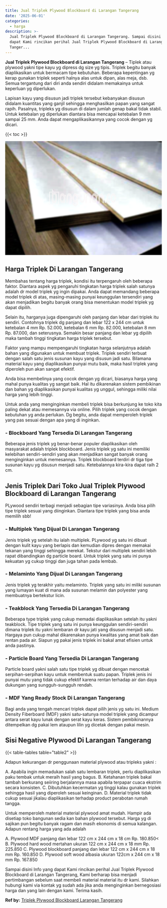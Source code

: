 ```yaml
---
title: Jual Triplek Plywood Blockboard di Larangan Tangerang
date: '2025-06-01'
categories:
  - harga
description: >-
  Jual Triplek Plywood Blockboard di Larangan Tangerang. Sampai disini Info yang
  dapat Kami rincikan perihal Jual Triplek Plywood Blockboard di Larangan
  Tanger...
---
```


**Jual Triplek Plywood Blockboard di Larangan Tangerang** – Tiplek atau plywood yakni tipe kayu yg dipress dg size yg tipis. Triplek begitu banyak diaplikasikan untuk bermacam tipe kebutuhan. Beberapa kepentingan yg kerap gunakan triplek seperti halnya alas untuk dipan, alas meja, dsb. Semua tergantung dari diri anda sendiri didalam memakainya untuk keperluan yg diperlukan.

Lapisan kayu yang disusun jadi triplek tersebut kebanyakan disusun didalam kuantitas yang ganjil sehingga menghasilkan papan yang sangat rapih. Pasalnya, tripleks yg disusun di dalam jumlah genap bakal tidak stabil. Untuk ketebalan yg diperlukan diantara bisa mencapai ketebalan 9 mm sampai 25 mm. Anda dapat mengaplikasikannya yang cocok dengan yg dicari.

{{< toc >}}

![Jual Triplek Plywood Blockboard di Larangan Tangerang](/images/jual-triplek-murah-26.png)

## Harga Triplek Di Larangan Tangerang

Membahas tentang harga triplek, kondisi itu terpengaruh oleh beberapa faktor. Diantara aspek yg pengaruhi tingkatan harga triplek salah satunya adalah dr model triplek yg ingin dipakai. Anda dapat memandang beberapa model triplek di atas, masing-masing punyai keunggulan tersendiri yang akan menjadikan begitu banyak orang bisa menentukan model triplek yg dapat dipilih.

Selain itu, harganya juga dipengaruhi oleh panjang dan lebar dari triplek itu sendiri. Contohnya triplek dg panjang dan lebar 122 x 244 cm untuk ketebalan 4 mm Rp. 52.000, ketebalan 6 mm Rp. 82.000, ketebalan 8 mm Rp. 87.000, dan seterusnya. Semakin besar panjang dan lebar yg dipilih maka tambah tinggi tingkatan harga triplek tersebut.

Faktor yang mampu mempengaruhi tingkatan harga selanjutnya adalah bahan yang digunakan untuk membuat triplek. Triplek sendiri terbuat dengan salah satu jenis susunan kayu yang disusun jadi satu. Bilamana material kayu yang diaplikasikan punyai mutu baik, maka hasil triplek yang diperoleh pun akan sangat efektif.

Anda bisa membelinya yang cocok dengan yg dicari, biasanya harga yang mahal punya kualitas yg sangat baik. Hal itu dikarenakan sistem pembikinan dan bahan yg diaplikasikan punyai kualitas yg unggul, sehingga miliki nilai harga yang lebih tinggi.

Untuk anda yang menginginkan membeli triplek bisa berkunjung ke toko kita paling dekat atau memesannya via online. Pilih triplek yang cocok dengan kebutuhan yg anda perlukan. Dg begitu, anda dapat memperoleh triplek yang pas sesuai dengan apa yang di inginkan.

### \- Blockboard Yang Tersedia Di Larangan Tangerang

Beberapa jenis triplek yg benar-benar populer diaplikasikan oleh masyarakat adalah triplek blockboard. Jenis triplek yg satu ini memiliki kelebihan sendiri-sendiri yang akan menjadikan sangat banyak orang menginginkan untuk memesannya. Triplek blockboard terdiri dr tiga tipe susunan kayu yg disusun menjadi satu. Ketebalannya kira-kira dapat raih 2 cm.

## Jenis Triplek Dari Toko Jual Triplek Plywood Blockboard di Larangan Tangerang

PLywood sendiri terbagi menjadi sebagian tipe variasinya. Anda bisa pilih tipe triplek sesuai yang diinginkan. Diantara tipe triplek yang bisa anda memilih sbb!

### \- Multiplek Yang Dijual Di Larangan Tangerang

Jenis triplek yg setelah itu ialah multiplek. PLywood yg satu ini dibuat dengan kulit kayu yang berlapis dan kemudian dipres dengan memakai tekanan yang tinggi sehingga merekat. Tekstur dari multiplek sendiri lebih rapat dibandingkan dg particle board. Untuk triplek yang satu ini punya kekuatan yg cukup tinggi dan juga tahan pada lembab.

### \- Melaminto Yang Dijual Di Larangan Tangerang

Jenis triplek yg terakhir yaitu melaminto. Triplek yang satu ini miliki susunan yang lumayan kuat di mana ada susunan melamin dan polyester yang membuatnya bertekstur licin.

### \- Teakblock Yang Tersedia Di Larangan Tangerang

Beberapa type triplek yang cukup memadai diaplikasikan setelah itu yakni teakblock. Tipe triplek yang satu ini punya keunggulan sendiri-sendiri dimana triplek itu yakni lembaran dr kayu jati yang disusun menjadi satu. Hargaya pun cukup mahal dikarenakan punya kwalitas yang amat baik dan rentan pada air. Siapun yg pakai jenis triplek ini bakal amat efisien untuk anda pastinya.

### \- Particle Board Yang Tersedia Di Larangan Tangerang

Particle board yakni salah satu tipe triplek yg dibuat dengan mencetak serpihan-serpihan kayu untuk membentuk suatu papan. Triplek jenis ini punyai mutu yang tidak cukup efektif karena rentan terhadap air dan daya dukungan yang sungguh-sungguh rendah.

### \- MDF Yang Ready Stock Di Larangan Tangerang

Bagi anda yang tengah mencari triplek dapat pilih jenis yg satu ini. Medium Density Fiberboard (MDF) yakni satu-satunya model triplek yang dicampur antara serat kayu lunak dengan serat kayu keras. Sistem pembikinannya ditempelkan dg pakai lem ataupun lilin yg dicetak dengan pakai mesin.

## Sisi Negative Plywood Di Larangan Tangerang

{{< table-tables table="table2" >}}

Adapun kekurangan dr penggunaan material plywood atau tripleks yakni :

A. Apabila ingin memadukan salah satu lembaran triplek, perlu diaplikasikan paku tembak untuk meraih hasil yang bagus. B. Ketahanan triplek bakal tambah berkurang seiiring berjalannya masa apabila terpapar cuaca ekstrim secara konsisten. C. Dibutuhkan kecermatan yg tinggi kalau gunakan triplek sehingga hasil yang diperoleh sesuai keinginan. D. Material triplek tidak cukup sesuai jikalau diaplikasikan terhadap product perabotan rumah tangga.

Untuk memperoleh material material plywood amat mudah. Hampir ada disetiap toko bangunan sedia kan bahan plywood tersebut. Harga yg di sajikan pun begitu banyak ragam dan masih ekonomis di semua kalangan. Adapun rentang harga yang ada adalah

A. Plywood MDF panjang dan lebar 122 cm x 244 cm x 18 cm Rp. 180.850< B. Plywood hard wood mertahan ukuran 122 cm x 244 cm x 18 mm Rp. 225.850 C. Plywood blockboard panjang dan lebar 122 cm x 244 cm x 18 mm Rp. 160.850 D. Plywood soft wood albasia ukuran 122cm x 244 cm x 18 mm Rp. 167.850

Sampai disini Info yang dapat Kami rincikan perihal Jual Triplek Plywood Blockboard di Larangan Tangerang, Kami berharap bisa menjadi pertimbangan sebelum saat membeli material material itu dr kami. Silahkan hubungi kami via kontak yg sudah ada jika anda menginginkan bernegosiasi harga dan yang lain dengan kami. Terima kasih.

**Ref by:** [Triplek Plywood Blockboard Larangan Tangerang](https://id.wikipedia.org/wiki/Triplek)
